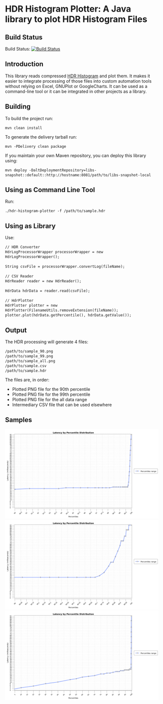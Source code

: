 HDR Histogram Plotter: A Java library to plot HDR Histogram Files
============

Build Status
----

Build Status: [![Build Status](https://travis-ci.org/orpiske/hdr-histogram-plotter.svg?branch=master)](https://travis-ci.org/orpiske/hdr-histogram-plotter)

Introduction
----

This library reads compressed [HDR Histogram](https://hdrhistogram.github.io/HdrHistogram/) and plot them. It makes it
easier to integrate processing of those files into custom automation tools without relying on Excel, GNUPlot or
GoogleCharts.
It can be used as a command-line tool or it can be integrated in other projects as a library.


Building
----

To build the project run:

```
mvn clean install
```

To generate the delivery tarball run:

```
mvn -PDelivery clean package
```

If you maintain your own Maven repository, you can deploy this library using:

```
mvn deploy -DaltDeploymentRepository=libs-snapshot::default::http://hostname:8081/path/to/libs-snapshot-local
```


Using as Command Line Tool
----

Run:

```
./hdr-histogram-plotter -f /path/to/sample.hdr
```

Using as Library
----

Use:

```
// HDR Converter
HdrLogProcessorWrapper processorWrapper = new HdrLogProcessorWrapper();

String csvFile = processorWrapper.convertLog(fileName);

// CSV Reader
HdrReader reader = new HdrReader();

HdrData hdrData = reader.read(csvFile);

// HdrPlotter
HdrPlotter plotter = new HdrPlotter(FilenameUtils.removeExtension(fileName));
plotter.plot(hdrData.getPercentile(), hdrData.getValue());

```

Output
----

The HDR processing will generate 4 files: 

```
/path/to/sample_90.png
/path/to/sample_99.png
/path/to/sample_all.png
/path/to/sample.csv
/path/to/sample.hdr
```

The files are, in order:

* Plotted PNG file for the 90th percentile
* Plotted PNG file for the 99th percentile
* Plotted PNG file for the all data range
* Intermediary CSV file that can be used elsewhere


Samples
----
![90th percentile sample](doc/receiverd-latency_90.png)
![99th percentile sample](doc/receiverd-latency_99.png)
![All data range sample](doc/receiverd-latency_all.png)